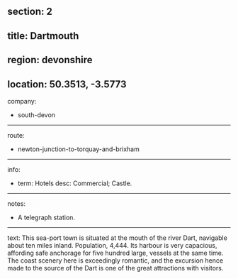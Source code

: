 section: 2
----
title: Dartmouth
----
region: devonshire
----
location: 50.3513, -3.5773
----
company:
- south-devon
----
route:
- newton-junction-to-torquay-and-brixham
----
info:
- term: Hotels
  desc: Commercial; Castle.
----
notes:
- A telegraph station.
----
text: This sea-port town is situated at the mouth of the river Dart, navigable about ten miles inland. Population, 4,444. Its harbour is very capacious, affording safe anchorage for five hundred large, vessels at the same time. The coast scenery here is exceedingly romantic, and the excursion hence made to the source of the Dart is one of the great attractions with visitors.
